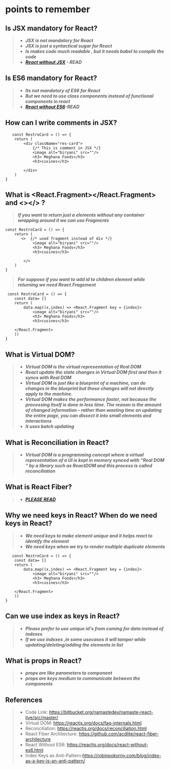 # points to remember

## Is JSX mandatory for React?
>- ***JSX is not mandatory for React***
>- ***JSX is just a syntactical sugar for React***
>- ***Is makes code much readable , but it needs babel to compile the code***
>- ***[React without JSX](https://reactjs.org/docs/react-without-jsx.html) - READ***

## Is ES6 mandatory for React?
>- ***Its not mandatory of ES6 for React***
>- ***But we need to use class components instead of functional components in react***
>- ***[React without ES6](https://legacy.reactjs.org/docs/react-without-es6.html)-READ***


## How can I write comments in JSX?

       const RestroCard = () => {
        return (
            <div className="res-card">
                {/* This is comment in JSX */}
                <image alt="biryani" src=""/>
                <h3> Meghana Foods</h3>
                <h3>cusines</h3>
                
            </div>
        )
    }

## What is <React.Fragment></React.Fragment> and <></> ?
> ***If you want to return just a elements without any container wrapping around it we can use Fragments***

    const RestroCard = () => {
        return (
           <>  {/* used fragment instead of div */}
                <image alt="biryani" src=""/>
                <h3> Meghana Foods</h3>
                <h3>cusines</h3>
                
            </>
        )
    }

> ***For suppose if you want to add id to children element while returning we need React.Fragement***

     const RestroCard = () => {
        const data= []
        return (
            data.map((x,index) => <React.Fragment key = {index}>  
                <image alt="biryani" src=""/>
                <h3> Meghana Foods</h3>
                <h3>cusines</h3>
                
        </React.Fragment>
        ))
    }

## What is Virtual DOM?

>- ***Virtual DOM is the virtual representation of Real DOM***
>- ***React update the state changes in Virtual DOM first and then it syncs with Real DOM***
>- ***Virtual DOM is just like a blueprint of a machine, can do changes in the blueprint but those changes will not directly apply to the machine.***
>- ***Virtual DOM makes the performance faster, not because the processing itself is done in less time. The reason is the amount of changed information – rather than wasting time on updating the entire page, you can dissect it into small elements and interactions***
>- ***It uses batch updating***


##  What is Reconciliation in React?
>- ***Virtual DOM is a programming concept where a virtual representation of a UI is kept in memory synced with “Real DOM ” by a library such as ReactDOM and this process is called reconciliation***

## What is React Fiber? 
>- ***[ PLEASE READ](https://flexiple.com/react/react-fiber)***
    
## Why we need keys in React? When do we need keys in React?
>- ***We need keys to make element unique and it helps react to identify the element***
>- ***We need keys when we try to render multiple duplicate elements***

       const RestroCard = () => {
        const data= []
        return (
            data.map((x,index) => <React.Fragment key = {index}>  
                <image alt="biryani" src=""/>
                <h3> Meghana Foods</h3>
                <h3>cusines</h3>
                
        </React.Fragment>
        ))
    }
## Can we use index as keys in React?
>- ***Please prefer to use unique id's from coming for data instead of indexes***
>- ***If we use indexes ,in some usecases it will tamper while updating/deleting/adding the elements in list***

## What is props in React? 
>- ***props are like parameters to component***
>- ***props are keys medium to communicate between the components***

## References
>- Code Link: https://bitbucket.org/namastedev/namaste-react-live/src/master/
>- Virtual DOM: https://reactjs.org/docs/faq-internals.html
>- Reconciliation: https://reactjs.org/docs/reconciliation.html
>- React Fiber Architecture: https://github.com/acdlite/react-fiber-architecture
>- React Without ES6: https://reactjs.org/docs/react-without-es6.html
>- Index Keys as Anti-Pattern:https://robinpokorny.com/blog/index-as-a-key-is-an-anti-pattern/